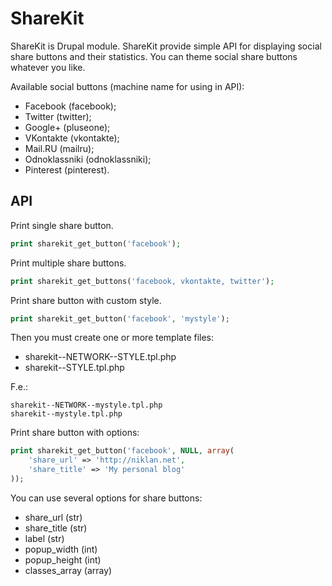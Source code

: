# ShareKit
ShareKit is Drupal module. ShareKit provide simple API for displaying social
share buttons and their statistics. You can theme social share buttons
whatever you like.

Available social buttons (machine name for using in API):

*  Facebook (facebook);
*  Twitter (twitter);
*  Google+ (pluseone);
*  VKontakte (vkontakte);
*  Mail.RU (mailru);
*  Odnoklassniki (odnoklassniki);
*  Pinterest (pinterest).

## API

Print single share button.
~~~php
print sharekit_get_button('facebook');
~~~

Print multiple share buttons.
~~~php
print sharekit_get_buttons('facebook, vkontakte, twitter');
~~~

Print share button with custom style.
~~~php
print sharekit_get_button('facebook', 'mystyle');
~~~

Then you must create one or more template files:

-  sharekit--NETWORK--STYLE.tpl.php
-  sharekit--STYLE.tpl.php

F.e.:
~~~
sharekit--NETWORK--mystyle.tpl.php
sharekit--mystyle.tpl.php
~~~

Print share button with options:
~~~php
print sharekit_get_button('facebook', NULL, array(
    'share_url' => 'http://niklan.net',
    'share_title' => 'My personal blog'
));
~~~

You can use several options for share buttons:

*  share_url (str)
*  share_title (str)
*  label (str)
*  popup_width (int)
*  popup_height (int)
*  classes_array (array)

